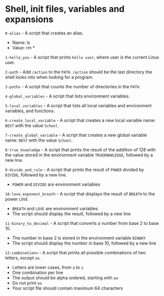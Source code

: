 # Shell, init files, variables and expansions

`0-alias` - A script that creates an alias.
- Name: ls
- Value: rm *

`1-hello_you` - A script that prints `hello user`, where user is the current Linux user.

`2-path` - Add `/action` to the `PATH`. `/action` should be the last directory the shell looks into when looking for a program.

`3-paths` - A script that counts the number of directories in the `PATH`.

`4-global_variables` - A script that lists environment variables. 

`5-local_variables` - A script that lists all local variables and environment variables, and functions.

`6-create_local_variable` - A script that creates a new local variable name: `BEST` with the value `School`.

`7-create_global_variable` - A script that creates a new global variable name: `BEST` with the value `School`.

`8-true_knowledge` - A script that prints the result of the addition of 128 with the value stored in the environment variable `TRUEKNOWLEDGE`, followed by a new line.

`9-divide_and_rule` - A script that prints the result of `POWER` divided by `DIVIDE`, followed by a new line.
- `POWER` and `DIVIDE` are environment variables

`10-love_exponent_breath` - A script that displays the result of `BREATH` to the power `LOVE`
- `BREATH` and `LOVE` are environment variables
- The script should display the result, followed by a new line

`11-binary_to_decimal` - A script that converts a number from base 2 to base 10.
- The number in base 2 is stored in the environment variable `BINARY`
- The script should display the number in base 10, followed by a new line

`12-combinations` - A script that prints all possible combinations of two letters, except `oo`.
- Letters are lower cases, from `a` to `z`
- One combination per line
- The output should be alpha ordered, starting with `aa`
- Do not print `oo`
- Your script file should contain maximum 64 characters
